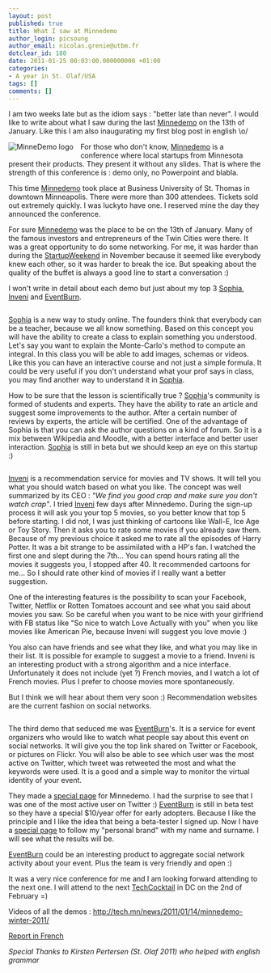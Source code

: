 ```yaml
---
layout: post
published: true
title: What I saw at Minnedemo
author_login: picsoung
author_email: nicolas.grenie@utbm.fr
dotclear_id: 180
date: 2011-01-25 00:03:00.000000000 +01:00
categories:
- A year in St. Olaf/USA
tags: []
comments: []
---
```

<p>I am two weeks late but as the idiom says : "better late than never". I would like to write about what I saw during the last <a href="http://minnestar.org/minnedemo/" hreflang="en">Minnedemo</a> on the 13th of January. Like this I am also inaugurating my first blog post in english \o/</p>


<p><img src="/public/illus_billets/.minnedemo_m.jpg" alt="MinneDemo logo" style="float:left; margin: 0 1em 1em 0;" title="MinneDemo logo, janv. 2011" /></p>


<p>For those who don't know, <a href="http://minnestar.org/minnedemo/" hreflang="en">Minnedemo</a> is a conference where local startups from Minnesota present their products. They present it without any slides. That is where the strength of this conference is : demo only, no Powerpoint and blabla.</p>


<p>This time <a href="http://minnestar.org/minnedemo/" hreflang="en">Minnedemo</a> took place at Business University of St. Thomas in downtown Minneapolis. There were more than 300 attendees. Tickets sold out extremely quickly. I was luckyto have one. I reserved mine the day they announced the conference.</p>


<p>For sure <a href="http://minnestar.org/minnedemo/" hreflang="en">Minnedemo</a> was the place to be on the 13th of January. Many of the famous investors and entrepreneurs of the Twin Cities were there.
It was a great opportunity to do some networking. For me, it was harder than during the <a href="http://twincities.startupweekend.org/" hreflang="en">StartupWeekend</a> in November because it seemed like everybody knew each other, so it was harder to break the ice. But speaking about the quality of the buffet is always a good line to start a conversation :)</p>


<p>I won't write in detail about each demo but just about my top 3 <a href="http://sophia.org/" hreflang="en">Sophia</a>, <a href="http://inveni.com" hreflang="en">Inveni</a> and <a href="htp://eventburn.com" hreflang="en">EventBurn</a>.</p>


<p><img src="http://sophia.org/images/logo_sophia-large.png?1295261862" alt="" /></p>


<p><a href="http://sophia.org/" hreflang="en">Sophia</a> is a new way to study online. The founders think that everybody can be a teacher, because we all know something. Based on this concept you will have the ability to create a class to explain something you understood. Let's say you want to explain the Monte-Carlo's method to compute an integral. In this class you will be able to add images, schemas or videos. Like this you can have an interactive course and not just a simple formula. It could be very useful if you don't understand what your prof says in class, you may find another way to understand it in <a href="http://sophia.org/" hreflang="en">Sophia</a>.</p>


<p>How to be sure that the lesson is scientifically true ? <a href="http://sophia.org/" hreflang="en">Sophia</a>'s community is formed of students and experts. They have the ability to rate an article and suggest some improvements to the author. After a certain number of reviews by experts, the article will be certified.
One of the advantage of Sophia is that you can ask the author questions on a kind of forum.
So it is a mix between Wikipedia and Moodle, with a better interface and better user interaction.
<a href="http://sophia.org/" hreflang="en">Sophia</a> is still in beta but we should keep an eye on this startup :)</p>


<p><img src="http://www.inveni.com/content/images/repl-robot-algs.gif" alt="" /></p>


<p><a href="http://inveni.com" hreflang="en">Inveni</a> is a recommendation service for movies and TV shows. It will tell you what you should watch based on what you like. The concept was well summarized by its CEO : <em>"We find you good crap and make sure you don't watch crap"</em>. I tried <a href="http://inveni.com" hreflang="en">Inveni</a> few days after Minnedemo. During the sign-up process it will ask you your top 5 movies, so you better know that top 5 before starting. I did not, I was just thinking of cartoons like Wall-E, Ice Age or Toy Story. Then it asks you to rate some movies if you already saw them. Because of my previous choice it asked me to rate all the episodes of Harry Potter. It was a bit strange to be assimilated with a HP's fan. I watched the first one and slept during the 7th... You can spend hours rating all the movies it suggests you, I stopped after 40. It recommended cartoons for me… So I should rate other kind of movies if I really want a better suggestion.</p>


<p>One of the interesting features is the possibility to scan your Facebook, Twitter, Netflix or Rotten Tomatoes account and see what you said about movies you saw. So be careful when you want to be nice with your girlfriend with FB status like "So nice to watch Love Actually with you" when you like movies like American Pie, because Inveni will suggest you love movie :)</p>


<p>You also can have friends and see what they like, and what you may like in their list. It is possible for example to suggest a movie to a friend.
Inveni is an interesting product with a strong algorithm and a nice interface. Unfortunately it does not include (yet ?) French movies, and I watch a lot of French movies. Plus I prefer to choose movies more spontaneously.</p>


<p>But I think we will hear about them very soon :) Recommendation websites are the current fashion on social networks.</p>


<p><img src="http://www.eventburn.com/static/img/eventburn-logo.png" alt="" /></p>


<p>The third demo that seduced me was <a href="htp://eventburn.com" hreflang="en">EventBurn</a>'s. It is a service for event organizers who would like to watch what people say about this event on social networks. It will give you the top link shared on Twitter or Facebook, or pictures on Flickr. You will also be able to see which user was the most active on Twitter, which tweet was retweeted the most and what the keywords were used. It is a good and a simple way to monitor the virtual identity of your event.</p>


<p>They made a <a href="http://eventburn.com/minnestar" hreflang="en">special page</a> for Minnedemo. I had the surprise to see that I was one of the most active user on Twitter :)
<a href="htp://eventburn.com" hreflang="en">EventBurn</a> is still in beta test so they have a special $10/year offer for early adopters. Because I like the principle and I like the idea that being a beta-tester I signed up. Now I have a <a href="http://eventburn.com/nicolasgrenie" hreflang="en">special page</a> to follow my "personal brand" with my name and surname. I will see what the results will be.</p>


<p><a href="htp://eventburn.com" hreflang="en">EventBurn</a> could be an interesting product to aggregate social network activity about your event. Plus the team is very friendly and open :)</p>


<p>It was a very nice conference for me and I am looking forward attending to the next one. I will attend to the next <a href="http://techcocktaildcwinter2011.eventbrite.com/" hreflang="en">TechCocktail</a> in DC on the 2nd of February =)</p>


<p>Videos of all the demos : <a href="http://tech.mn/news/2011/01/14/minnedemo-winter-2011/" hreflang="en">http://tech.mn/news/2011/01/14/minnedemo-winter-2011/</a></p>


<p><a href="/index.php?post/En-revenant-de-la-Minnedemo">Report in French</a></p>


<p><em>Special Thanks to Kirsten Pertersen (St. Olaf 2011) who helped with english grammar</em></p>

